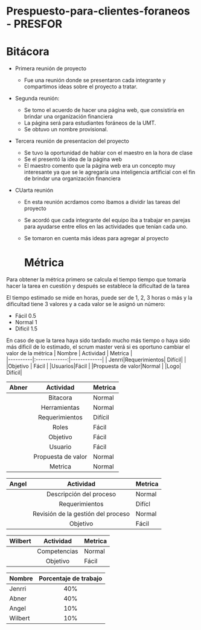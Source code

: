 # Prespuesto-para-clientes-foraneos - PRESFOR 
# Bitácora
- Primera reunión de proyecto 
  
  - Fue una reunión donde se presentaron cada integrante y compartimos ideas sobre el proyecto a tratar.

- Segunda reunión:
  
  - Se tomo el acuerdo de hacer una página web, que consistiría en brindar una organización financiera
  - La página será para estudiantes foráneos de la UMT.
  - Se obtuvo un nombre provisional.

  
- Tercera reunión de presentacion del proyecto 
  - Se tuvo la oportunidad de hablar con el maestro en la hora de clase 
  - Se el presentó la idea de la página web
  - El maestro comento que la página web era un concepto muy interesante ya que se le agregaría una inteligencia artificial con el fin de brindar una organización financiera 
- CUarta reunión
  - En esta reunión acrdamos como ibamos a dividir las tareas del proyecto
  - Se acordó que cada integrante del equipo iba a trabajar en parejas para ayudarse entre ellos en las actividades que tenían cada uno.
  - Se tomaron en cuenta más ideas para agregar al proyecto

    # Métrica
Para obtener la métrica primero se calcula el tiempo tiempo que tomaría hacer la tarea en cuestión y después se establece la dificultad de la tarea 

El tiempo estimado se mide en horas, puede ser de 1, 2, 3 horas o más y la dificultad tiene 3 valores y a cada valor se le asignó un número:
  - Fácil 0.5
  - Normal 1
  - Dificil 1.5

En caso de que la tarea haya sido tardado mucho más tiempo o haya sido más dificil de lo estimado, el scrum master verá si es oportuno cambiar el valor de la métrica
| Nombre   |     Actividad     | Metrica |                
|----------|:-------------:|-------------|
| Jenrri|Requerimientos| Difícil|
|       |Objetivo | Fácil
|       |Usuarios|Fácil
|       |Propuesta de valor|Normal
|       |Logo| Difícil|

| Abner |     Actividad     | Metrica |
|----------|:-------------:|-------------|
|          | Bitacora |Normal| 
|          |Herramientas|Normal|
|          |Requerimientos| Difícil|
|          |Roles|Fácil|
|          |Objetivo|Fácil|
|          |Usuario|Fácil|
|          |Propuesta de valor| Normal|
|          |Metrica| Normal|

| Angel |     Actividad     | Metrica |
|----------|:-------------:|-------------|
|          | Descripción del proceso |Normal| 
|          |Requerimientos |Difícl|
|          |Revisión de la gestión del proceso|Normal|
|          |Objetivo|Fácil|

| Wilbert |     Actividad     | Metrica |
|----------|:-------------:|-------------|
|          | Competencias |Normal| 
|          |Objetivo|Fácil|

| Nombre |     Porcentaje de trabajo     | 
|----------|:-------------:|
|    Jenrri       | 40%
|    Abner      |   40% 
|    Angel       |  10%
|    Wilbert       | 10%   
